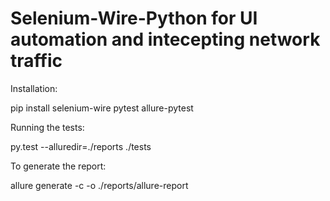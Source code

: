 # Selenium-Wire-Python for UI automation and intecepting network traffic

Installation:

pip install selenium-wire pytest allure-pytest

Running the tests:

py.test --alluredir=./reports ./tests
 
To generate the report:

allure generate -c -o ./reports/allure-report
